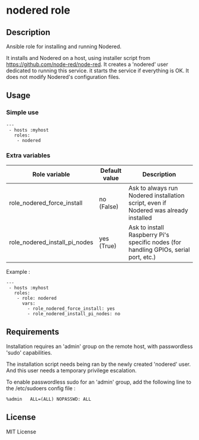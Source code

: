 # nodered role

## Description
Ansible role for installing and running Nodered.

It installs and  Nodered on a host, using installer script from https://github.com/node-red/node-red. It creates a 'nodered' user dedicated to running this service. it starts the service if everything is OK. It does not modify Nodered's configuration files.

## Usage
### Simple use
```(yaml)
--- 
 - hosts :myhost
   roles:
    - nodered
```

### Extra variables
| Role variable | Default value | Description |
|---------------|---------------|-------------|
|role_nodered_force_install|no (False)| Ask to always run Nodered installation script, even if Nodered was already installed |
|role_nodered_install_pi_nodes| yes (True) | Ask to install Raspberry Pi's specific nodes (for handling GPIOs, serial port, etc.)|

Example :
```(yaml)
--- 
 - hosts :myhost
   roles:
    - role: nodered
      vars:
        - role_nodered_force_install: yes
        - role_nodered_install_pi_nodes: no
```


## Requirements
Installation requires an 'admin' group on the remote host, with passwordless 'sudo' capabilities.

The installation script needs being ran by the newly created 'nodered' user. And this user needs a temporary privilege escalation. 

To enable passwordless sudo for an 'admin' group, add the following line to the /etc/sudoers config file :
```
%admin   ALL=(ALL) NOPASSWD: ALL
```

## License
MIT License
